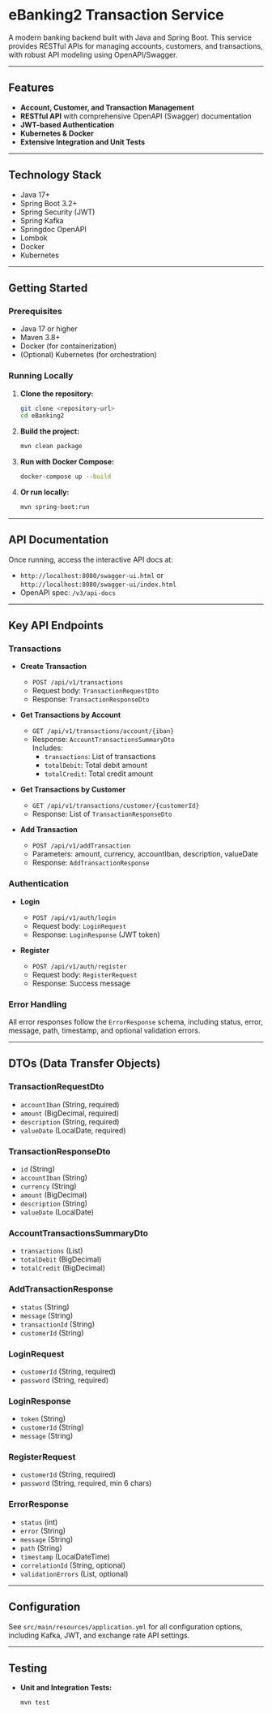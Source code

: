 # eBanking2 Transaction Service

A modern banking backend built with Java and Spring Boot. This service provides RESTful APIs for managing accounts, customers, and transactions, with robust API modeling using OpenAPI/Swagger.

---

## Features

- **Account, Customer, and Transaction Management**
- **RESTful API** with comprehensive OpenAPI (Swagger) documentation
- **JWT-based Authentication**
- **Kubernetes & Docker**
- **Extensive Integration and Unit Tests**

---

## Technology Stack

- Java 17+
- Spring Boot 3.2+
- Spring Security (JWT)
- Spring Kafka
- Springdoc OpenAPI
- Lombok
- Docker
- Kubernetes

---

## Getting Started

### Prerequisites

- Java 17 or higher
- Maven 3.8+
- Docker (for containerization)
- (Optional) Kubernetes (for orchestration)

### Running Locally

1. **Clone the repository:**
   ```sh
   git clone <repository-url>
   cd eBanking2
   ```
2. **Build the project:**
   ```sh
   mvn clean package
   ```
3. **Run with Docker Compose:**
   ```sh
   docker-compose up --build
   ```
4. **Or run locally:**
   ```sh
   mvn spring-boot:run
   ```

---

## API Documentation

Once running, access the interactive API docs at:

- `http://localhost:8080/swagger-ui.html` or `http://localhost:8080/swagger-ui/index.html`
- OpenAPI spec: `/v3/api-docs`

---

## Key API Endpoints

### Transactions

- **Create Transaction**
  - `POST /api/v1/transactions`
  - Request body: `TransactionRequestDto`
  - Response: `TransactionResponseDto`

- **Get Transactions by Account**
  - `GET /api/v1/transactions/account/{iban}`
  - Response: `AccountTransactionsSummaryDto`  
    Includes:
    - `transactions`: List of transactions
    - `totalDebit`: Total debit amount
    - `totalCredit`: Total credit amount

- **Get Transactions by Customer**
  - `GET /api/v1/transactions/customer/{customerId}`
  - Response: List of `TransactionResponseDto`

- **Add Transaction**
  - `POST /api/v1/addTransaction`
  - Parameters: amount, currency, accountIban, description, valueDate
  - Response: `AddTransactionResponse`

### Authentication

- **Login**
  - `POST /api/v1/auth/login`
  - Request body: `LoginRequest`
  - Response: `LoginResponse` (JWT token)

- **Register**
  - `POST /api/v1/auth/register`
  - Request body: `RegisterRequest`
  - Response: Success message

### Error Handling

All error responses follow the `ErrorResponse` schema, including status, error, message, path, timestamp, and optional validation errors.

---

## DTOs (Data Transfer Objects)

### TransactionRequestDto
- `accountIban` (String, required)
- `amount` (BigDecimal, required)
- `description` (String, required)
- `valueDate` (LocalDate, required)

### TransactionResponseDto
- `id` (String)
- `accountIban` (String)
- `currency` (String)
- `amount` (BigDecimal)
- `description` (String)
- `valueDate` (LocalDate)

### AccountTransactionsSummaryDto
- `transactions` (List<TransactionResponseDto>)
- `totalDebit` (BigDecimal)
- `totalCredit` (BigDecimal)

### AddTransactionResponse
- `status` (String)
- `message` (String)
- `transactionId` (String)
- `customerId` (String)

### LoginRequest
- `customerId` (String, required)
- `password` (String, required)

### LoginResponse
- `token` (String)
- `customerId` (String)
- `message` (String)

### RegisterRequest
- `customerId` (String, required)
- `password` (String, required, min 6 chars)

### ErrorResponse
- `status` (int)
- `error` (String)
- `message` (String)
- `path` (String)
- `timestamp` (LocalDateTime)
- `correlationId` (String, optional)
- `validationErrors` (List<ValidationError>, optional)

---

## Configuration

See `src/main/resources/application.yml` for all configuration options, including Kafka, JWT, and exchange rate API settings.

---

## Testing

- **Unit and Integration Tests:**
  ```sh
  mvn test
  ```